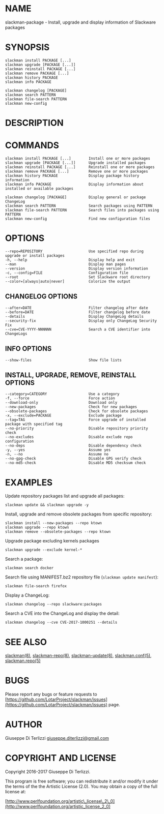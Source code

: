 # NAME

slackman-package - Install, upgrade and display information of Slackware packages

# SYNOPSIS

    slackman install PACKAGE [...]
    slackman upgrade [PACKAGE [...]]
    slackman reinstall PACKAGE [...]
    slackman remove PACKAGE [...]
    slackman history PACKAGE
    slackman info PACKAGE

    slackman changelog [PACKAGE]
    slackman search PATTERN
    slackman file-search PATTERN
    slackman new-config

# DESCRIPTION

# COMMANDS

    slackman install PACKAGE [...]        Install one or more packages
    slackman upgrade [PACKAGE [...]]      Upgrade installed packages
    slackman reinstall PACKAGE [...]      Reinstall one or more packages
    slackman remove PACKAGE [...]         Remove one or more packages
    slackman history PACKAGE              Display package history information
    slackman info PACKAGE                 Display information about installed or available packages

    slackman changelog [PACKAGE]          Display general or package ChangeLog
    slackman search PATTERN               Search packages using PATTERN
    slackman file-search PATTERN          Search files into packages using PATTERN
    slackman new-config                   Find new configuration files

# OPTIONS

    --repo=REPOSITORY                     Use specified repo during upgrade or install packages
    -h, --help                            Display help and exit
    --man                                 Display man pages
    --version                             Display version information
    -c, --config=FILE                     Configuration file
    --root                                Set Slackware root directory
    --color=[always|auto|never]           Colorize the output

## CHANGELOG OPTIONS

    --after=DATE                          Filter changelog after date
    --before=DATE                         Filter changelog before date
    --details                             Display ChangeLog details
    --security-fix                        Display only ChangeLog Security Fix
    --cve=CVE-YYYY-NNNNNN                 Search a CVE identifier into ChangeLogs

## INFO OPTIONS

    --show-files                          Show file lists

## INSTALL, UPGRADE, REMOVE, REINSTALL OPTIONS

    --category=CATEGORY                   Use a category
    -f, --force                           Force action
    --download-only                       Download only
    --new-packages                        Check for new packages
    --obsolete-packages                   Check for obsolete packages
    -x, --exclude=PACKAGE                 Exclude package
    --tag=TAG                             Force upgrade of installed package with specified tag
    --no-priority                         Disable repository priority check
    --no-excludes                         Disable exclude repo configuration
    --no-deps                             Disable dependency check
    -y, --yes                             Assume yes
    -n, --no                              Assume no
    --no-gpg-check                        Disable GPG verify check
    --no-md5-check                        Disable MD5 checksum check

# EXAMPLES

Update repository packages list and upgrade all packages:

    slackman update && slackman upgrade -y

Install, upgrade and remove obsolete packages from specific repository:

    slackman install --new-packages --repo ktown
    slackman upgrade --repo ktown
    slackman remove --obsolete-packages --repo ktown

Upgrade package excluding kernels packages

    slackman upgrade --exclude kernel-*

Search a package:

    slackman search docker

Search file using MANIFEST.bz2 repository file (`slackman update manifest`):

    slackman file-search firefox

Display a ChangeLog:

    slackman changelog --repo slackware:packages

Search a CVE into the ChangeLog and display the detail:

    slackman changelog --cve CVE-2017-1000251 --details

# SEE ALSO

[slackman(8)](../8/slackman.md), [slackman-repo(8)](../8/slackman-repo.md), [slackman-update(8)](../8/slackman-update.md), [slackman.conf(5)](../5/slackman.conf.md),
[slackman.repo(5)](../5/slackman.repo.md)

# BUGS

Please report any bugs or feature requests to 
[https://github.com/LotarProject/slackman/issues](https://github.com/LotarProject/slackman/issues) page.

# AUTHOR

Giuseppe Di Terlizzi <giuseppe.diterlizzi@gmail.com>

# COPYRIGHT AND LICENSE

Copyright 2016-2017 Giuseppe Di Terlizzi.

This program is free software; you can redistribute it and/or modify it
under the terms of the the Artistic License (2.0). You may obtain a
copy of the full license at:

[http://www.perlfoundation.org/artistic\_license\_2\_0](http://www.perlfoundation.org/artistic_license_2_0)
